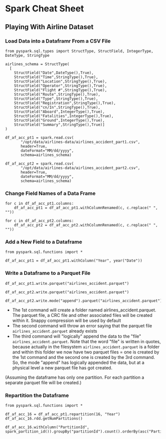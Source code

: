 # Spark Cheat Sheet

## Playing With Airline Dataset

### Load Data into a Dataframr From a CSV File

```
from pyspark.sql.types import StructType, StructField, IntegerType, DateType, StringType

airlines_schema = StructType(
  [
    StructField("Date",DateType(),True),
    StructField("Time",StringType(),True),
    StructField("Location",StringType(),True),
    StructField("Operator",StringType(),True),
    StructField("Flight #",StringType(),True),
    StructField("Route",StringType(),True),
    StructField("Type",StringType(),True),
    StructField("Registration",StringType(),True),
    StructField("cn/In",StringType(),True),
    StructField("Aboard",IntegerType(),True),
    StructField("Fatalities",IntegerType(),True),
    StructField("Ground",IntegerType(),True),
    StructField("Summary",StringType(),True)]
)

df_af_acc_pt1 = spark.read.csv(
       "/opt/data/airlines-data/airlines_accident_part1.csv",
       header=True,
       dateFormat="MM/dd/yyyy",
       schema=airlines_schema)

df_af_acc_pt2 = spark.read.csv(
       "/opt/data/airlines-data/airlines_accident_part2.csv",
       header=True,
       dateFormat="MM/dd/yyyy",
       schema=airlines_schema)

```

### Change Field Names of a Data Frame

```
for c in df_af_acc_pt1.columns:
    df_af_acc_pt1 = df_af_acc_pt1.withColumnRenamed(c, c.replace(" ", ""))

for c in df_af_acc_pt2.columns:
    df_af_acc_pt2 = df_af_acc_pt2.withColumnRenamed(c, c.replace(" ", ""))
```

### Add a New Field to a Dataframe

```
from pyspark.sql.functions import *

df_af_acc_pt1 = df_af_acc_pt1.withColumn("Year", year("Date"))
```

### Write a Dataframe to a Parquet File

```
df_af_acc_pt1.write.parquet("airlines_accident.parquet")

df_af_acc_pt2.write.parquet("airlines_accident.parquet")

df_af_acc_pt2.write.mode("append").parquet("airlines_accident.parquet")
```

* The 1st command will create a folder named airlines_accident.parquet. The parquet file, a CRC file and other associated files will be created within it. Snappy compression will be used by default
* The second command will throw an error saying that the parquet file `airlines_accident.parquet` already exists
* The third command will "logically" append the data to the "file" `airlines_accident.parquet`. Note that the word "file" is written in quotes, because actually in the filesystem `airlines_accident.parquet` is a folder and within this folder we now have two parquet files = one is created by the 1st command and the second one is created by the 3rd command. So, the mode "append" has logically appended the data, but at a physical level a new parquet file has got created.

(Assuming the dataframe has only one partition. For each partition a separate parquet file will be created.)

### Repartition the Dataframe

```
from pyspark.sql.functions import *

df_af_acc_16 = df_af_acc_pt1.repartition(16, "Year")
df_af_acc_16.rdd.getNumPartitions()

df_af_acc_16.withColumn("PartitionId", spark_partition_id()).groupBy("partitionId").count().orderBy(asc("PartitionId")).show()
```


